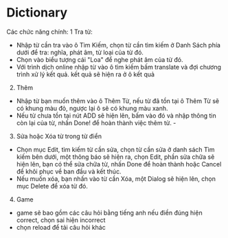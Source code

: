 # Dictionary
Các chức năng chính:
1 Tra từ:
- Nhập từ cần tra vào ô Tìm Kiếm, chọn từ cần tìm kiếm ở Danh Sách phía dưới để tra: nghĩa, phát âm, từ loại của từ đó.
-  Chọn vào biểu tượng cái &quot;Loa&quot; để nghe phát âm của từ đó.
-  Với trình dịch online nhập từ vào ô tìm kiếm bấm translate và đợi chương trình xử lý kết quả. kết quả sẽ hiện ra ở ô kết quả
2. Thêm
 - Nhập từ bạn muốn thêm vào ô Thêm Từ, nếu từ đã tồn tại ô Thêm Từ sẽ có khung màu đỏ, ngược lại ô sẽ có khung màu xanh.
 -  Nếu từ chưa tồn tại nút ADD sẽ hiện lên, bấm vào đó và nhập thông tin còn lại của từ, nhấn Done! để hoàn thành việc thêm từ.  -
3.  Sửa hoặc Xóa từ trong từ điển
- Chọn mục Edit, tìm kiếm từ cần sửa, chọn từ cần sửa ở danh sách Tìm kiếm bên dưới, một thông báo sẽ hiện ra, chọn Edit, phần sửa chữa sẽ hiện lên, bạn có thể sửa chữa từ, nhấn Done để hoàn thành hoặc Cancel để khôi phục về ban đầu và kết thúc.
- Nếu muốn xóa, bạn nhấn vào từ cần Xóa, một Dialog sẽ hiện lên, chọn mục Delete để xóa từ đó.
4. Game
- game sẽ bao gồm các câu hỏi bằng tiếng anh nếu điền đúng hiện correct, chọn sai hiện incorrect
- chọn reload để tải câu hỏi khác
    
